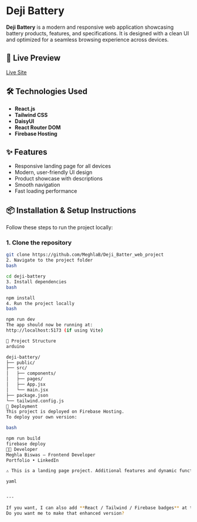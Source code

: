 # Deji Battery

**Deji Battery** is a modern and responsive web application showcasing battery products, features, and specifications. It is designed with a clean UI and optimized for a seamless browsing experience across devices.

## 🔗 Live Preview

[Live Site](https://dejibattery-80307.web.app/)

## 🛠️ Technologies Used

- **React.js**
- **Tailwind CSS**
- **DaisyUI**
- **React Router DOM**
- **Firebase Hosting**

## ✨ Features

- Responsive landing page for all devices
- Modern, user-friendly UI design
- Product showcase with descriptions
- Smooth navigation
- Fast loading performance

## 📦 Installation & Setup Instructions

Follow these steps to run the project locally:

### 1. Clone the repository

```bash
git clone https://github.com/MeghlaB/Deji_Batter_web_project
2. Navigate to the project folder
bash

cd deji-battery
3. Install dependencies
bash

npm install
4. Run the project locally
bash

npm run dev
The app should now be running at:
http://localhost:5173 (if using Vite)

📁 Project Structure
arduino

deji-battery/
├── public/
├── src/
│   ├── components/
│   ├── pages/
│   ├── App.jsx
│   └── main.jsx
├── package.json
└── tailwind.config.js
🚀 Deployment
This project is deployed on Firebase Hosting.
To deploy your own version:

bash

npm run build
firebase deploy
👩‍💻 Developer
Meghla Biswas – Frontend Developer
Portfolio • LinkedIn

⚠️ This is a landing page project. Additional features and dynamic functionalities can be added in future updates.

yaml


---

If you want, I can also add **React / Tailwind / Firebase badges** at the top to make the README look more professional on GitHub.  
Do you want me to make that enhanced version?